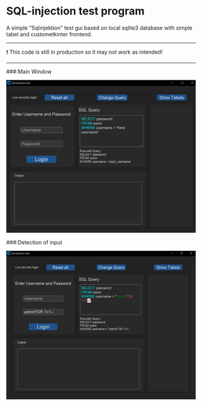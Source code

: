 # SQL-injection test program
A simple "Sqlinjektion" test gui based on local sqlite3 database with simple tabel and custometkinter frontend.

---
❗ This code is still in production so it may not work as intended!

---
###:Main Window

![Main look](https://github.com/fennekdev/sql_injection_testgui/blob/main/screenshots/screenshot_1.PNG)

###:Detection of input

![Main look](https://github.com/fennekdev/sql_injection_testgui/blob/main/screenshots/screenshot_2.PNG)
